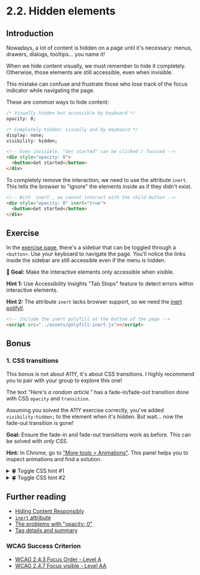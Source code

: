 # 2.2. Hidden elements

## Introduction

Nowadays, a lot of content is hidden on a page until it's necessary: menus, drawers, dialogs, tooltips... you name it!

When we hide content visually, we must remember to hide it completely. Otherwise, those elements are still accessible, even when invisible.

This mistake can confuse and frustrate those who lose track of the focus indicator while navigating the page.

These are common ways to hide content:

```css
/* Visually hidden but accessible by keyboard */
opacity: 0;

/* Completely hidden: visually and by keyboard */
display: none;
visibility: hidden;
```

```html
<!-- Even invisible, "Get started" can be clicked / focused -->
<div style="opacity: 0">
  <button>Get started</button>
</div>
```

To completely remove the interaction, we need to use the attribute `inert`. This tells the browser to "ignore" the elements inside as if they didn't exist.

```html
<!-- With `inert`, we cannot interact with the child button -->
<div style="opacity: 0" inert="true">
  <button>Get started</button>
</div>
```

## Exercise

In the [exercise page](../exercises/2.2.html),
there's a sidebar that can be toggled through a `<button>`. Use your keyboard to navigate the page. You'll notice the links inside the sidebar are still accessible even if the menu is hidden.

**🎯 Goal:** Make the interactive elements only accessible when visible.

**Hint 1:** Use Accessibility Insights "Tab Stops" feature to detect errors within interactive elements.

**Hint 2:** The attribute `inert` lacks browser support, so we need the [inert polifyll](https://github.com/WICG/inert).

```html
<!-- Include the inert polyfill at the bottom of the page -->
<script src="../assets/polyfill-inert.js"></script>
```

## Bonus

### 1. CSS transitions

This bonus is not about A11Y, it's about CSS transitions. I highly recommend you to pair with your group to explore this one!

The text _"Here's a random article."_ has a fade-in/fade-out transition done with CSS `opacity` and `transition`.

Assuming you solved the A11Y exercise correctly, you've added `visibility:hidden;` to the element when it's hidden. But wait... now the fade-out transition is gone!

**Goal:** Ensure the fade-in and fade-out transitions work as before. This can be solved with _only CSS_.

**Hint:** In Chrome, go to ["More tools > Animations"](https://developer.chrome.com/docs/devtools/css/animations/). This panel helps you to inspect animations and find a solution.

<details>
<summary>🍀 Toggle CSS hint #1</summary>
[CSS transitions](https://developer.mozilla.org/en-US/docs/Web/CSS/transition) have multiple properties. We can use them to better control how the transition happens.
</details>

<details>
<summary>🍀 Toggle CSS hint #2</summary>
Check [`transition-delay`](https://developer.mozilla.org/en-US/docs/Web/CSS/transition-delay). With that we can better control _when_ the `visibility` happens.
</details>

## Further reading

- [Hiding Content Responsibly](https://kittygiraudel.com/2021/02/17/hiding-content-responsibly/)
- [`inert` attribute](https://developer.mozilla.org/en-US/docs/Web/API/HTMLElement/inert)
- [The problems with "opacity: 0"](https://zellwk.com/blog/hide-content-accessibly/)
- [Tag details and summary](https://www.scottohara.me/blog/2018/09/03/details-and-summary.html)

### WCAG Success Criterion

- [WCAG 2.4.3 Focus Order - Level A](https://www.w3.org/TR/WCAG21/#focus-order)
- [WCAG 2.4.7 Focus visible - Level AA](https://www.w3.org/TR/WCAG21/#focus-visible)
